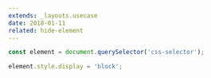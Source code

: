 ```yaml
---
extends: _layouts.usecase
date: 2018-01-11
related: hide-element
---
```



```javascript
const element = document.querySelector('css-selector');

element.style.display = 'block';
```
